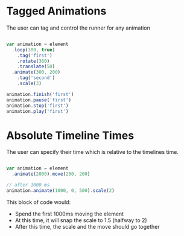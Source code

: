 

# Tagged Animations

The user can tag and control the runner for any animation

```js

var animation = element
  .loop(300, true)
    .tag('first')
    .rotate(360)
    .translate(50)
  .animate(300, 200)
    .tag('second')
    .scale(3)

animation.finish('first')
animation.pause('first')
animation.stop('first')
animation.play('first')

```


# Absolute Timeline Times

The user can specify their time which is relative to the timelines time.


```js

var animation = element
  .animate(2000).move(200, 200)

// after 1000 ms
animation.animate(1000, 0, 500).scale(2)

```

This block of code would:
- Spend the first 1000ms moving the element
- At this time, it will snap the scale to 1.5 (halfway to 2)
- After this time, the scale and the move should go together
